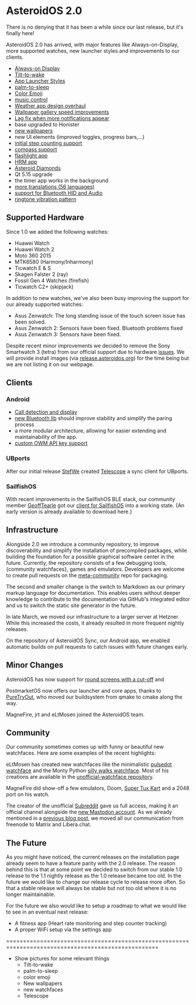 
# AsteroidOS 2.0

There is no denying that it has been a while since our last release, but it's finally here!

AsteroidOS 2.0 has arrived, with major features like Always-on-Display, more supported watches, new launcher styles and improvements to our clients.

   * [Always-on Display](https://github.com/AsteroidOS/asteroid/issues/58)
   * [Tilt-to-wake](https://github.com/AsteroidOS/mce/pull/6)
   * [App Launcher Styles](https://github.com/AsteroidOS/asteroid-settings/pull/35)
   * [palm-to-sleep](https://github.com/AsteroidOS/mce/pull/11)
   * [Color Emoji](https://github.com/AsteroidOS/meta-asteroid/pull/56)
   * [music control](https://github.com/AsteroidOS/AsteroidOSSync/pull/117)
   * [Weather app design overhaul](https://github.com/AsteroidOS/asteroid-weather/pull/12)
   * [Wallpaper gallery speed improvements](https://github.com/AsteroidOS/asteroid-settings/pull/39)
   * [Lag fix when more notifications appear](https://github.com/AsteroidOS/asteroid-launcher/pull/58)
   * base upgraded to Honister
   * [new wallpapers](https://github.com/AsteroidOS/asteroid-wallpapers/pull/4)
   * new UI elements (improved toggles, progress bars,...)
   * [initial step counting support](https://github.com/AsteroidOS/qtsensors/pull/1)
   * [compass support](https://github.com/AsteroidOS/asteroid-compass)
   * [flashlight app](https://github.com/AsteroidOS/asteroid-flashlight)
   * [HRM app](https://github.com/AsteroidOS/asteroid-hrm)
   * [Asteroid Diamonds](https://github.com/AsteroidOS/asteroid-diamonds)
   * Qt 5.15 upgrade
   * the timer app works in the background
   * [more translations (56 languages)](https://hosted.weblate.org/projects/asteroidos/)
   * [support for Bluetooth HID and Audio](https://github.com/AsteroidOS/meta-asteroid/pull/27)
   * [ringtone vibration pattern](https://github.com/AsteroidOS/asteroid/issues/99)


## Supported Hardware

Since 1.0 we added the following watches:

   * Huawei Watch
   * Huawei Watch 2
   * Moto 360 2015
   * MTK6580 (Harmony/Inharmony)
   * Ticwatch E \& S
   * Skagen Falster 2 (ray)
   * Fossil Gen 4 Watches (firefish)
   * Ticwatch C2+ (skipjack)


In addition to new watches, we've also been busy improving the support for our already supported watches:

   * Asus Zenwatch: The long standing issue of the touch screen issue has been solved.
   * Asus Zenwatch 2: Sensors have been fixed. Bluetooth problems fixed
   * Asus Zenwatch 3: Sensors have been fixed.

Despite recent minor improvements we decided to remove the Sony Smartwatch 3 (tetra) from our official support due to hardware [issues](https://github.com/AsteroidOS/meta-tetra-hybris/issues). We will provide install images (via [release.asteroidos.org](https://release.asteroidos.org)) for the time being but we are not listing it on our webpage.

## Clients

### Android

   * [Call detection and display](https://github.com/AsteroidOS/AsteroidOSSync/pull/110)
   * [new Bluetooth lib](https://github.com/AsteroidOS/AsteroidOSSync/pull/127) should improve stability and simplify the paring process
   * a more modular architecture, allowing for easier extending and maintainability of the app.
   * [custom OWM API key support](https://github.com/AsteroidOS/AsteroidOSSync/pull/142)


### UBports

After our initial release [StefWe](https://github.com/StefWe) created [Telescope](https://github.com/AsteroidOS/telescope) a sync client for UBports.


### SailfishOS

With recent improvements in the SailfishOS BLE stack, our community member [GeoffTearle](https://github.com/GeoffTearle) got our [client for SailfishOS](https://github.com/AsteroidOS/starfish) into a working state. {An early version is already available to download here.}



## Infrastructure

Alongside 2.0 we introduce a community repository, to improve discoverability and simplify the installation of precompiled packages, while building the foundation for a possible graphical software center in the future. Currently, the repository consists of a few debugging tools, {community watchfaces}, games and emulators. Developers are welcome to create pull requests on the [meta-community](https://github.com/AsteroidOS/meta-asteroid-community) repo for packaging.

The second and smaller change is the switch to Markdown as our primary markup language for documentation. This enables users without deeper knowledge to contribute to the documentation via GitHub's integrated editor and us to switch the static site generator in the future.

In late March, we moved our infrastructure to a larger server at Hetzner. While this increased the costs, it already resulted in more frequent nightly releases.

On the repository of AsteroidOS Sync, our Android app, we enabled automatic builds on pull requests to catch issues with future changes early.

## Minor Changes

AsteroidOS has now support for [round screens with a cut-off](https://github.com/AsteroidOS/meta-asteroid/pull/41) and 

PostmarketOS now offers our launcher and core apps, thanks to [PureTryOut](todo), who moved our buildsystem from qmake to cmake along the way.

MagneFire, jrt and eLtMosen joined the AsteroidOS team.

## Community

Our community sometimes comes up with funny or beautiful new watchfaces. Here are some examples of the recent highlights:

eLtMosen has created new watchfaces like the minimalistic [pulsedot watchface](https://www.youtube.com/watch?v=UETFXGV2dgU) and the Monty Python [silly walks watchface](https://twitter.com/eLtMosen/status/1403642123338014722). Most of his creations are available in the [unofficial-watchface repository](https://github.com/AsteroidOS/unofficial-watchfaces).

MagneFire did show-off a few emulators, Doom, [Super Tux Kart](https://fosstodon.org/@MagneFire/107105850296484856) and a 2048 port on his watch.

The creator of the unofficial [Subreddit](https://www.reddit.com/r/AsteroidOS/) gave us full access, making it an official channel alongside the [new Mastodon account](https://fosstodon.org/@AsteroidOS).
As we already mentioned in a [previous blog post](https://asteroidos.org/news/farewell-freenode), we moved all our communication from freenode to Matrix and Libera.chat.

## The Future

As you might have noticed, the current releases on the installation page already seem to have a feature parity with the 2.0 release. The reason behind this is that at some point we decided to switch from our stable 1.0 release to the 1.1 nightly release as the 1.0 release became too old. In the future we would like to change our release cycle to release more often. So that a stable release will always be stable but not too old where it is no longer maintainable.


For the future we also would like to setup a roadmap to what we would like to see in an eventual next release:

   * A fitness app (Heart rate monitoring and step counter tracking)
   * A proper WiFi setup via the settings app




===================================================================================================
   * Show pictures for some relevant things
       * Tilt-to-wake
       * palm-to-sleep
       * color emoji
       * New wallpapers
       * new watchfaces
       * Telescope
